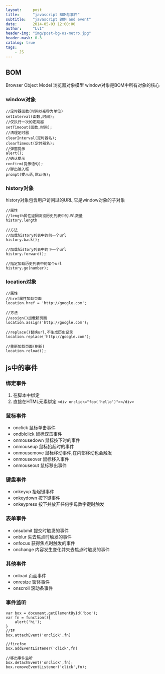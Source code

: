 ```yaml
---
layout:     post
title:      "javascript BOM与事件"
subtitle:   "javascript BOM and event"
date:       2014-05-03 12:00:00
author:     "LvI"
header-img: "img/post-bg-os-metro.jpg"
header-mask: 0.3
catalog: true
tags:
    - JS
---
```


## BOM

Browser Object Model 浏览器对象模型
window对象是BOM中所有对象的核心

### window对象

```
//定时器函数(时间以毫秒为单位)
setInterval(函数,时间);
//仅执行一次的定期器
setTimeout(函数,时间);
//清理定时器
clearInterval(定时器名);
clearTimeout(定时器名);
//弹窗提示
alert();
//确认提示
confirm(提示语句);
//弹出输入框
prompt(提示语,默认值);
```

### history对象

history对象包含用户访问过的URL,它是window对象的子对象

```
//属性
//length属性返回浏览历史列表中的URl数量
history.length

//方法
//加载history列表中的前一个url
history.back();

//加载history列表中的下一个url
history.forward();

//指定加载历史列表中的某个url
history.go(number);
```

### location对象

```
//属性
//href属性加载页面
location.href = 'http://google.com';

//方法
//assign()加载新页面
location.assign('http://google.com');

//replace()替换url,不生成历史记录
location.replace('http://google.com');

//重新加载页面(刷新)
location.reload();
```

## js中的事件

### 绑定事件

1. 在脚本中绑定
2. 直接在HTML元素绑定 `<div onclick="foo('hello')"></div>`

### 鼠标事件

- onclick 鼠标单击事件
- ondblclick 鼠标双击事件
- onmousedown 鼠标按下时的事件
- onmouseup 鼠标抬起时的事件
- onmousemove 鼠标移动事件,在内部移动也会触发
- onmouseover 鼠标移入事件
- onmouseout 鼠标移出事件

### 键盘事件

- onkeyup 抬起键事件
- onkeydown 按下键事件
- onkeypress 按下并放开任何字母数字键时触发

### 表单事件

- onsubmit 提交时触发的事件
- onblur 失去焦点时触发的事件
- onfocus 获得焦点时触发的事件
- onchange  内容发生变化并失去焦点时触发的事件

### 其他事件

- onload 页面事件
- onresize 窗体事件
- onscroll 滚动条事件

### 事件监听

```
var box = document.getElementById('box');
var fn = function(){
	alert('hi');
}
//IE
box.attachEvent('onclick',fn)

//firefox
box.addEventListener('click',fn)

//移出事件监听
box.detachEvent('onclick',fn);
box.removeEventListener('click',fn);
```